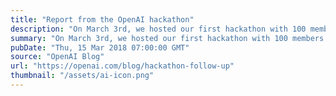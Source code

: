 ```yaml
---
title: "Report from the OpenAI hackathon"
description: "On March 3rd, we hosted our first hackathon with 100 members of the artificial intelligence community."
summary: "On March 3rd, we hosted our first hackathon with 100 members of the artificial intelligence community."
pubDate: "Thu, 15 Mar 2018 07:00:00 GMT"
source: "OpenAI Blog"
url: "https://openai.com/blog/hackathon-follow-up"
thumbnail: "/assets/ai-icon.png"
---
```


